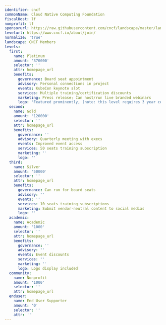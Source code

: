 ```yaml
---
identifier: cncf
commonName: Cloud Native Computing Foundation
fiscalHost: lf
nonprofit: lf
sponsorurl: https://raw.githubusercontent.com/cncf/landscape/master/landscape.yml
levelurl: https://www.cncf.io/about/join/
normalize: 'true'
landscape: CNCF Members
levels:
  first:
    name: Platinum
    amount: '370000'
    selector: ''
    attr: homepage_url
    benefits:
      governance: Board seat appointment
      advisory: Personal connections in project
      events: KubeCon keynote slot
      services: Multiple training/certification discounts
      marketing: Press release; Can host/run live branded webinars
      logo: 'Featured prominently, (note: this level requires 3 year commitment)y'
  second:
    name: Gold
    amount: '120000'
    selector: ''
    attr: homepage_url
    benefits:
      governance: ''
      advisory: Quarterly meeting with execs
      events: Improved event access
      services: 50 seats training subscription
      marketing: ''
      logo: ''
  third:
    name: Silver
    amount: '50000'
    selector: ''
    attr: homepage_url
    benefits:
      governance: Can run for board seats
      advisory: ''
      events: ''
      services: 10 seats training subscriptions
      marketing: Submit vendor-neutral content to social medias
      logo: ''
  academic:
    name: Academic
    amount: '1000'
    selector: ''
    attr: homepage_url
    benefits:
      governance: ''
      advisory: ''
      events: Event discounts
      services: ''
      marketing: ''
      logo: Logo display included
  community:
    name: Nonprofit
    amount: '1000'
    selector: ''
    attr: homepage_url
  enduser:
    name: End User Supporter
    amount: '0'
    selector: ''
    attr: ''
---
```

